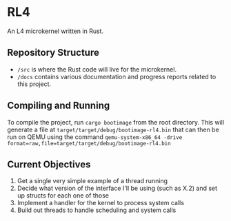 # RL4
An L4 microkernel written in Rust.

## Repository Structure
- `/src` is where the Rust code will live for the microkernel.
- `/docs` contains various documentation and progress reports related to this project.

## Compiling and Running
To compile the project, run `cargo bootimage` from the root directory. This will generate a file at `target/target/debug/bootimage-rl4.bin` that can then be run on QEMU using the command `qemu-system-x86_64 -drive format=raw,file=target/target/debug/bootimage-rl4.bin`

## Current Objectives
1. Get a single very simple example of a thread running
1. Decide what version of the interface I'll be using (such as X.2) and set up structs for each one of those
1. Implement a handler for the kernel to process system calls
1. Build out threads to handle scheduling and system calls
